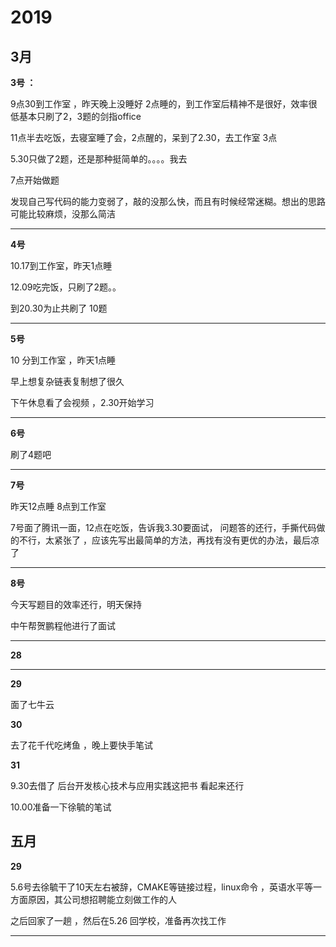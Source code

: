 # 2019

## 3月

**3号 ：**

9点30到工作室 ，昨天晚上没睡好 2点睡的，到工作室后精神不是很好，效率很低基本只刷了2，3题的剑指office

11点半去吃饭，去寝室睡了会，2点醒的，呆到了2.30，去工作室 3点

5.30只做了2题，还是那种挺简单的。。。。我去

7点开始做题

发现自己写代码的能力变弱了，敲的没那么快，而且有时候经常迷糊。想出的思路可能比较麻烦，没那么简洁

---

**4号**

10.17到工作室，昨天1点睡

12.09吃完饭，只刷了2题。。

 

到20.30为止共刷了 10题

---

**5号**

10 分到工作室 ，昨天1点睡

早上想复杂链表复制想了很久 

下午休息看了会视频 ，2.30开始学习

---

**6号**

刷了4题吧

---

**7号**

昨天12点睡 8点到工作室



7号面了腾讯一面，12点在吃饭，告诉我3.30要面试， 问题答的还行，手撕代码做的不行，太紧张了 ，应该先写出最简单的方法，再找有没有更优的办法，最后凉了 



---

**8号**

今天写题目的效率还行，明天保持

中午帮贺鹏程他进行了面试

---

**28**

---

**29**

面了七牛云

**30**

去了花千代吃烤鱼 ，晚上要快手笔试

**31**

9.30去借了 后台开发核心技术与应用实践这把书 看起来还行 

10.00准备一下徐毓的笔试



## 五月

**29**

5.6号去徐毓干了10天左右被辞，CMAKE等链接过程，linux命令 ，英语水平等一方面原因，其公司想招聘能立刻做工作的人

之后回家了一趟 ，然后在5.26 回学校，准备再次找工作

---

